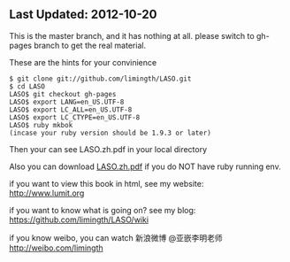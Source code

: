 ## Last Updated: 2012-10-20

This is the master branch, and it has nothing at all. 
please switch to gh-pages branch to get the real material.

These are the hints for your convinience

	$ git clone git://github.com/limingth/LASO.git
	$ cd LASO
	LASO$ git checkout gh-pages
	LASO$ export LANG=en_US.UTF-8
	LASO$ export LC_ALL=en_US.UTF-8
	LASO$ export LC_CTYPE=en_US.UTF-8
	LASO$ ruby mkbok 
	(incase your ruby version should be 1.9.3 or later)


Then your can see LASO.zh.pdf in your local directory 

Also you can download [LASO.zh.pdf](http://repo.or.cz/w/mkbok.git/blob_plain/HEAD:/limingth_LASO.zh.pdf) if you do NOT have ruby running env.

if you want to view this book in html, see my website:  
http://www.lumit.org

if you want to know what is going on?  see my blog:  
https://github.com/limingth/LASO/wiki

if you know weibo, you can watch 新浪微博 @亚嵌李明老师  
http://weibo.com/limingth
